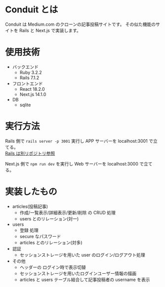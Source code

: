 # Conduit とは

Conduit は Medium.com のクローンの記事投稿サイトです。
その似た機能のサイトを Rails と Next.js で実装します。

# 使用技術

- バックエンド
  - Ruby 3.2.2
  - Rails 7.1.2
- フロントエンド
  - React 18.2.0
  - Next.js 14.1.0
- DB
  - sqlite

# 実行方法

Rails 側で
`rails server -p 3001`
実行し APP サーバーを localhost:3001
で立てる。  
[Rails は別リポジトリ参照](https://github.com/Taku1103/API_Realworld_Quest)

Next.js 側で
`npm run dev`
を実行し Web サーバーを localhost:3000 で立てる。

# 実装したもの

- articles(投稿記事)
  - 作成/一覧表示/詳細表示/更新/削除 の CRUD 処理
  - users とのリレーション(対一)
- users
  - 登録 処理
  - secure なパスワード
  - articles とのリレーション(対多)
- 認証
  - セッションストレージを用いた user のログイン/ログアウト処理
- その他
  - ヘッダーの ログイン時で表示切替
  - セッションストレージを用いたログインユーザー情報の描画
  - articles と users テーブル結合して記事投稿者の username を表示
